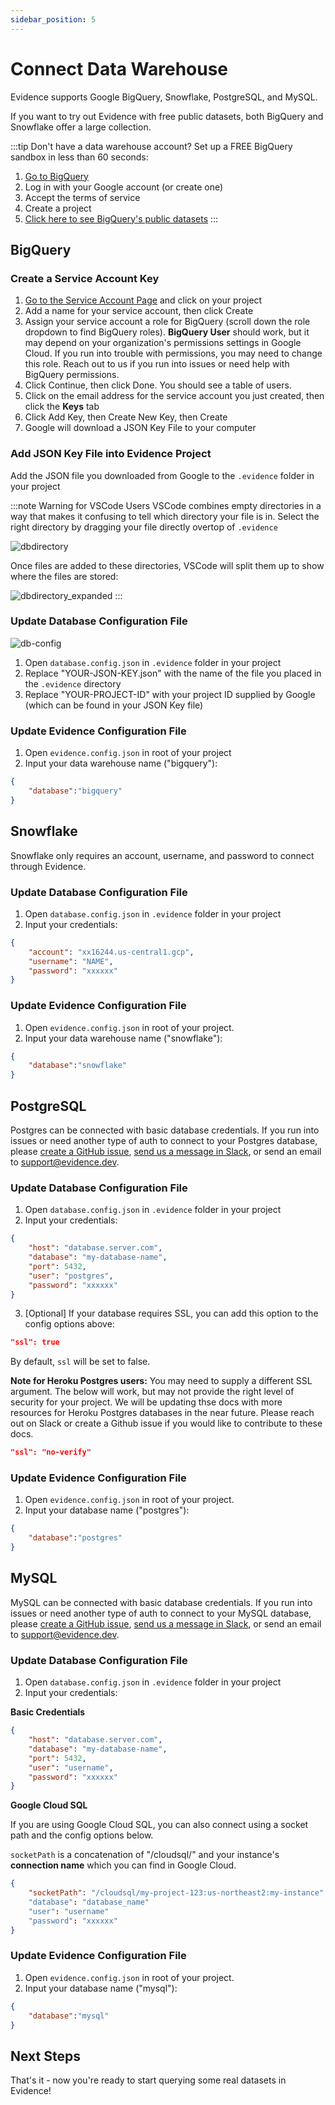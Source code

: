 ```yaml
---
sidebar_position: 5
---
```


# Connect Data Warehouse

Evidence supports Google BigQuery, Snowflake, PostgreSQL, and MySQL.

If you want to try out Evidence with free public datasets, both BigQuery and Snowflake offer a large collection.

:::tip Don't have a data warehouse account?
Set up a FREE BigQuery sandbox in less than 60 seconds:<br/> 

1. [Go to BigQuery](https://console.cloud.google.com/bigquery?_ga=2.235574280.867747861.1622513856-469265758.1621868166&_gac=1.226175592.1622124503.CjwKCAjw47eFBhA9EiwAy8kzNKaExCvM0G229wH0PGh4USFcdB7wudKCKWt4MSEPM6wbQKCwOot1NxoCtxIQAvD_BwE)
2. Log in with your Google account (or create one)
3. Accept the terms of service
4. Create a project
5. [Click here to see BigQuery's public datasets](https://console.cloud.google.com/bigquery?project=bigquery-public-data&page=project)
:::

## BigQuery

### Create a Service Account Key
1. [Go to the Service Account Page](https://console.cloud.google.com/projectselector/iam-admin/serviceaccounts/create?supportedpurview=project&_ga=2.202527640.867747861.1622513856-469265758.1621868166&_gac=1.81391205.1622124503.CjwKCAjw47eFBhA9EiwAy8kzNKaExCvM0G229wH0PGh4USFcdB7wudKCKWt4MSEPM6wbQKCwOot1NxoCtxIQAvD_BwE) and click on your project
2. Add a name for your service account, then click Create
3. Assign your service account a role for BigQuery (scroll down the role dropdown to find BigQuery roles). **BigQuery User** should work, but it may depend on your organization's permissions settings in Google Cloud. If you run into trouble with permissions, you may need to change this role. Reach out to us if you run into issues or need help with BigQuery permissions.
4. Click Continue, then click Done. You should see a table of users.
5. Click on the email address for the service account you just created, then click the **Keys** tab
6. Click Add Key, then Create New Key, then Create
7. Google will download a JSON Key File to your computer

### Add JSON Key File into Evidence Project
Add the JSON file you downloaded from Google to the `.evidence` folder in your project

:::note Warning for VSCode Users
VSCode combines empty directories in a way that makes it confusing to tell which directory your file is in. Select the right directory by dragging your file directly overtop of `.evidence`

![dbdirectory](/img/dbdirectory.png)

Once files are added to these directories, VSCode will split them up to show where the files are stored:

![dbdirectory_expanded](/img/dbdirectory_expanded.png)
:::

### Update Database Configuration File
![db-config](/img/dbconfig.png)
1. Open `database.config.json` in `.evidence` folder in your project
2. Replace "YOUR-JSON-KEY.json" with the name of the file you placed in the `.evidence` directory
3. Replace "YOUR-PROJECT-ID" with your project ID supplied by Google (which can be found in your JSON Key file)

### Update Evidence Configuration File
1. Open `evidence.config.json` in root of your project
2. Input your data warehouse name ("bigquery"):
```json
{
    "database":"bigquery"
}
```

## Snowflake
Snowflake only requires an account, username, and password to connect through Evidence.

### Update Database Configuration File
1. Open `database.config.json` in `.evidence` folder in your project
2. Input your credentials:
```json
{
    "account": "xx16244.us-central1.gcp",
    "username": "NAME",
    "password": "xxxxxx"
}
```


### Update Evidence Configuration File
1. Open `evidence.config.json` in root of your project.
2. Input your data warehouse name ("snowflake"):
```json
{
    "database":"snowflake"
}
```

## PostgreSQL
Postgres can be connected with basic database credentials. If you run into issues or need another type of auth to connect to your Postgres database, please [create a GitHub issue](https://github.com/evidence-dev/evidence/issues), [send us a message in Slack](https://join.slack.com/t/evidencedev/shared_invite/zt-uda6wp6a-hP6Qyz0LUOddwpXW5qG03Q), or send an email to <support@evidence.dev>.

### Update Database Configuration File
1. Open `database.config.json` in `.evidence` folder in your project
2. Input your credentials:
```json
{
    "host": "database.server.com",
    "database": "my-database-name",
    "port": 5432,
    "user": "postgres",
    "password": "xxxxxx"
}
```
3. [Optional] If your database requires SSL, you can add this option to the config options above:
```json
"ssl": true
```
By default, `ssl` will be set to false.

**Note for Heroku Postgres users:** You may need to supply a different SSL argument. The below will work, but may not provide the right level of security for your project. We will be updating thse docs with more resources for Heroku Postgres databases in the near future. Please reach out on Slack or create a Github issue if you would like to contribute to these docs.
```json
"ssl": "no-verify"
```

### Update Evidence Configuration File
1. Open `evidence.config.json` in root of your project.
2. Input your database name ("postgres"):
```json
{
    "database":"postgres"
}
```


## MySQL
MySQL can be connected with basic database credentials. If you run into issues or need another type of auth to connect to your MySQL database, please [create a GitHub issue](https://github.com/evidence-dev/evidence/issues), [send us a message in Slack](https://join.slack.com/t/evidencedev/shared_invite/zt-uda6wp6a-hP6Qyz0LUOddwpXW5qG03Q), or send an email to <support@evidence.dev>.

### Update Database Configuration File
1. Open `database.config.json` in `.evidence` folder in your project
2. Input your credentials:

**Basic Credentials**
```json
{
    "host": "database.server.com",
    "database": "my-database-name",
    "port": 5432,
    "user": "username",
    "password": "xxxxxx"
}
```

**Google Cloud SQL**   

If you are using Google Cloud SQL, you can also connect using a socket path and the config options below.

`socketPath` is a concatenation of "/cloudsql/" and your instance's **connection name** which you can find in Google Cloud.

```json
{
    "socketPath": "/cloudsql/my-project-123:us-northeast2:my-instance"
    "database": "database_name"
    "user": "username"
    "password": "xxxxxx"
}
```

### Update Evidence Configuration File
1. Open `evidence.config.json` in root of your project.
2. Input your database name ("mysql"):
```json
{
    "database":"mysql"
}
```

## Next Steps
That's it - now you're ready to start querying some real datasets in Evidence!
